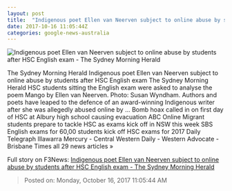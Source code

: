 ```yaml
---
layout: post
title:  "Indigenous poet Ellen van Neerven subject to online abuse by students after HSC English exam - The Sydney Morning Herald"
date: 2017-10-16 11:05:44Z
categories: google-news-australia
---
```


![Indigenous poet Ellen van Neerven subject to online abuse by students after HSC English exam - The Sydney Morning Herald](http://www.smh.com.au/content/dam/images/g/z/2/4/g/p/image.related.thumbnail.320x214.gz24g4.png/1508152582415.jpg)

The Sydney Morning Herald Indigenous poet Ellen van Neerven subject to online abuse by students after HSC English exam The Sydney Morning Herald HSC students sitting the English exam were asked to analyse the poem Mango by Ellen van Neerven. Photo: Susan Wyndham. Authors and poets have leaped to the defence of an award-winning Indigenous writer after she was allegedly abused online by ... Bomb hoax called in on first day of HSC at Albury high school causing evacuation ABC Online Migrant students prepare to tackle HSC as exams kick off in NSW this week SBS English exams for 60,00 students kick off HSC exams for 2017 Daily Telegraph Illawarra Mercury - Central Western Daily - Western Advocate - Brisbane Times all 29 news articles »


Full story on F3News: [Indigenous poet Ellen van Neerven subject to online abuse by students after HSC English exam - The Sydney Morning Herald](http://www.f3nws.com/n/vbUFXC)

> Posted on: Monday, October 16, 2017 11:05:44 AM
